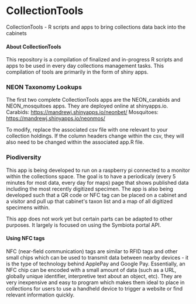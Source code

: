 # CollectionTools
CollectionTools - R scripts and apps to bring collections data back into the cabinets

#### About CollectionTools
This repository is a compilation of finalized and in-progress R scripts and apps to be used in every day collections management tasks. This compilation of tools are primarily in the form of shiny apps.

### NEON Taxonomy Lookups
The first two complete CollectionTools apps are the NEON_carabids and NEON_mosquitoes apps.  They are deployed online at shinyapps.io.
Carabids: https://mandrewj.shinyapps.io/neonbet/
Mosquitoes: https://mandrewj.shinyapps.io/neonmos/

To modify, replace the associated csv file with one relevant to your collection holdings. If the column headers change within the csv, they will also need to be changed within the associated app.R file.


### Piodiversity
This app is being developed to run on a raspberry pi connected to a monitor within the collections space. The goal is to have a periodicaly (every 5 minutes for most data, every day for maps) page that shows published data including the most recently digitized specimen.  The app is also being developed such that a QR code or NFC tag can be placed on a cabinet and a visitor and pull up that cabinet's taxon list and a map of all digitized specimens within.

This app does not work yet but certain parts can be adapted to other purposes.  It largely is focused on using the Symbiota portal API.


#### Using NFC tags
NFC (near-field communication) tags are similar to RFID tags and other small chips which can be used to transmit data between nearby devices - it is the type of technology behind ApplePay and Google Pay.  Essentially, an NFC chip can be encoded with a small amount of data (such as a URL, globally unique identifier, interpretive text about an object, etc). They are very inexpensive and easy to program which makes them ideal to place in collections for users to use a handheld device to trigger a website or find relevant information quickly.
